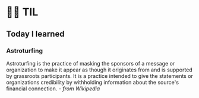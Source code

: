# 👨‍🏫 TIL

## Today I learned

### Astroturfing

Astroturfing is the practice of masking the sponsors of a message or organization to make it appear as though it originates from and is supported by grassroots participants. It is a practice intended to give the statements or organizations credibility by withholding information about the source's financial connection. _- from Wikipedia_

